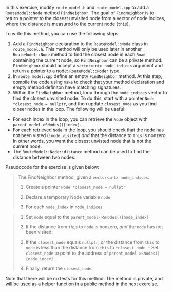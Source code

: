 In this exercise, modify `route_model.h` and `route_model.cpp` to add a `RouteModel::Node` method `FindNeighbor`. The goal of `FindNeighbor` is to return a pointer to the closest unvisited node from a vector of node indices, where the distance is measured to the current node (`this`).


To write this method, you can use the following steps:
1. Add a `FindNeighbor` declaration to the `RouteModel::Node` class in `route_model.h`. This method will only be used later in another `RouteModel::Node` method to find the closest node in each `Road` containing the current node, so `FindNeighbor` can be a private method. `FindNeighbor` should accept a `vector<int> node_indices` argument and return a pointer to a node: `RouteModel::Node*` type.
2. In `route_model.cpp` define an empty `FindNeighbor` method. At this step, compile the code using `make` to check that your method declaration and empty method definiton have matching signatures.
3. Within the `FindNeighbor` method, loop through the `node_indices` vector to find the closest unvisited node. To do this, start with a pointer `Node *closest_node = nullptr`, and then update `closest_node` as you find closer nodes in the loop. The following will be useful:
  - For each index in the loop, you can retrieve the `Node` object with `parent_model->SNodes()[index]`.
  - For each retrieved `Node` in the loop, you should check that the node has not been visted (`!node.visited`) _and_ that the distance to `this` is nonzero. In other words, you want the closest unvisted node that is not the current node.
  - The `RouteModel::Node::distance` method can be used to find the distance between two nodes.

Pseudocode for the exercise is given below:

>The FindNeighbor method, given a `vector<int> node_indices`:
>
>1. Create a pointer `Node *closest_node = nullptr`
>2. Declare a temporary Node variable `node`
>
>3. For each `node_index` in `node_indices`
        
>  1. Set `node` equal to the `parent_model->SNodes()[node_index]`
>  2. If the distance from `this` to `node` is nonzero, _and_ the `node` has not been visited:
>
>    1. If the `closest_node` equals `nullptr`, _or_ the distance from `this` to `node` is less than the distance from `this` to `*closest_node`:
>      - Set `closest_node` to point to the address of `parent_model->SNodes()[node_index]`.
>4. Finally, return the `closest_node`.


Note that there will be no tests for this method. The method is private, and will be used as a helper function in a public method in the next exercise.